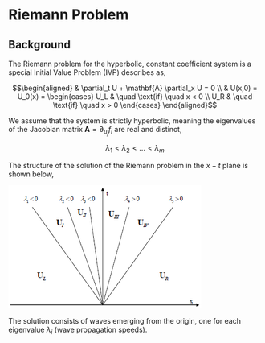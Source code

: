 # Riemann Problem

## Background
  The Riemann problem for the hyperbolic, constant coefficient system is a
  special Initial Value Problem (IVP) describes as,

  ```math
  \begin{aligned}
  & \partial_t U + \mathbf{A} \partial_x U = 0 \\
  & U(x,0) = U_0(x) = \begin{cases}
  U_L & \quad \text{if} \quad x < 0 \\
  U_R & \quad \text{if} \quad x > 0
  \end{cases}
  \end{aligned}
  ```

  We assume that the system is strictly hyperbolic, meaning the eigenvalues
  of the Jacobian matrix $`\mathbf{A} = \partial_{u_j} f_i`$ are real and
  distinct,

  ```math
  \lambda_1 < \lambda_2 < ... < \lambda_m
  ```

  The structure of the solution of the Riemann problem in the $`x-t`$ plane is
  shown below,

  ![x-t-plane](assets/x-t-plane.png)

  The solution consists of waves emerging from the origin, one for each
  eigenvalue $`\lambda_i`$ (wave propagation speeds).
